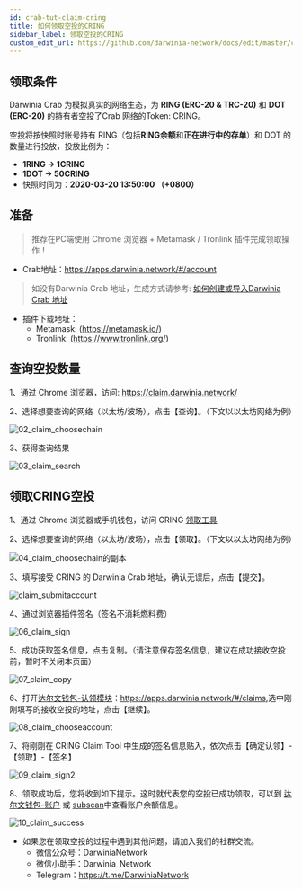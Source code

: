 ```yaml
---
id: crab-tut-claim-cring
title: 如何领取空投的CRING
sidebar_label: 领取空投的CRING
custom_edit_url: https://github.com/darwinia-network/docs/edit/master/content/zh-CN/crab-tut-claim-cring.md
---
```

## 领取条件

Darwinia Crab 为模拟真实的网络生态，为 **RING (ERC-20 & TRC-20)** 和 **DOT (ERC-20)** 的持有者空投了Crab 网络的Token: CRING。  

空投将按快照时账号持有 RING（包括**RING余额**和**正在进行中的存单**）和 DOT 的数量进行投放，投放比例为：  
- **1RING -> 1CRING**
- **1DOT -> 50CRING**
- 快照时间为：**2020-03-20 13:50:00 （+0800）**  

## 准备

> 推荐在PC端使用 Chrome 浏览器 + Metamask / Tronlink 插件完成领取操作！

- Crab地址：https://apps.darwinia.network/#/account
> 如没有Darwinia Crab 地址，生成方式请参考: [如何创建或导入Darwinia Crab 地址](crab-tut-create-account)

- 插件下载地址：
  - Metamask: (https://metamask.io/)
  - Tronlink: (https://www.tronlink.org/)

## 查询空投数量

1、通过 Chrome 浏览器，访问: https://claim.darwinia.network/

2、选择想要查询的网络（以太坊/波场），点击【查询】。（下文以以太坊网络为例）

![02_claim_choosechain](assets/02_claim_choosechain.png)

3、获得查询结果

![03_claim_search](assets/03_claim_search.png)

## 领取CRING空投

1、通过 Chrome 浏览器或手机钱包，访问 CRING [领取工具](https://claim.darwinia.network/)

2、选择想要查询的网络（以太坊/波场），点击【领取】。（下文以以太坊网络为例）

![04_claim_choosechain的副本](assets/04_claim_choosechain的副本.png)

3、填写接受 CRING 的 Darwinia Crab 地址，确认无误后，点击【提交】。

![claim_submitaccount](assets/05_claim_submitaccount.png)

4、通过浏览器插件签名（签名不消耗燃料费）

![06_claim_sign](assets/06_claim_sign.png)

5、成功获取签名信息，点击复制。（请注意保存签名信息，建议在成功接收空投前，暂时不关闭本页面）

![07_claim_copy](assets/07_claim_copy.png)

6、打开[达尔文钱包-认领模块](<https://apps.darwinia.network/#/claims>)：<https://apps.darwinia.network/#/claims>,选中刚刚填写的接收空投的地址，点击【继续】。

![08_claim_chooseaccount](assets/08_claim_chooseaccount.png)

7、将刚刚在 CRING Claim Tool 中生成的签名信息贴入，依次点击【确定认领】-【领取】-【签名】

![09_claim_sign2](assets/09_claim_sign2.png)

8、领取成功后，您将收到如下提示。这时就代表您的空投已成功领取，可以到 [达尔文钱包-账户](<https://apps.darwinia.network/#/accounts>) 或 [subscan](<https://crab.subscan.io/>)中查看账户余额信息。

![10_claim_success](assets/10_claim_success.png)

- 如果您在领取空投的过程中遇到其他问题，请加入我们的社群交流。
  - 微信公众号：DarwiniaNetwork
  - 微信小助手：Darwinia_Network
  - Telegram：<https://t.me/DarwiniaNetwork>
